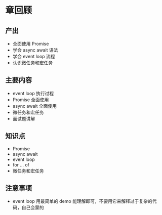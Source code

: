 # 章回顾

## 产出

- 全面使用 Promise
- 学会 async await 语法
- 学会 event loop 流程
- 认识微任务和宏任务

## 主要内容

- event loop 执行过程
- Promise 全面使用
- async await 全面使用
- 微任务和宏任务
- 面试题讲解

## 知识点

- Promise
- async await
- event loop
- for ... of
- 微任务和宏任务

## 注意事项

- event loop 用最简单的 demo 能理解即可，不要用它来解释过于复杂的代码，自己会蒙的